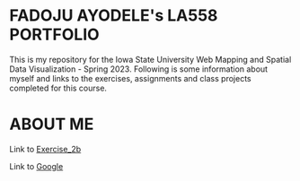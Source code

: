 # FADOJU AYODELE's LA558 PORTFOLIO

This is my repository for the Iowa State University Web Mapping and Spatial Data Visualization - Spring 2023. 
Following is some information about myself and links to the exercises, assignments and class projects completed for this course.

# ABOUT ME

Link to [Exercise_2b](Class_Exercises/Exercise_2/Ex2b_Map.png)

Link to [Google](https://www.google.com)
